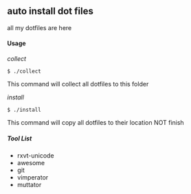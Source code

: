 ## auto install dot files ##

all my dotfiles are here

#### Usage ####

*collect*

	$ ./collect
	
This command will collect all dotfiles to this folder

*install*

    $ ./install

This command will copy all dotfiles to their location NOT finish



##### Tool List #####

*  rxvt-unicode
*  awesome
*  git
*  vimperator
*  muttator

